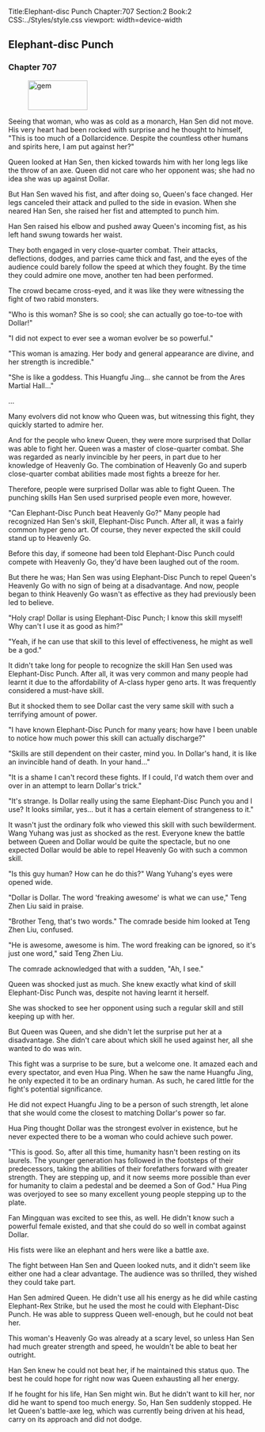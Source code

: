 Title:Elephant-disc Punch 
Chapter:707 
Section:2 
Book:2 
CSS:../Styles/style.css 
viewport: width=device-width
  
## Elephant-disc Punch
### Chapter 707
  
<figure>
	<img src="../Images/gem.gif" alt="gem" id="gem" width="120" height="60" />
</figure>
  

  
Seeing that woman, who was as cold as a monarch, Han Sen did not move. His very heart had been rocked with surprise and he thought to himself, "This is too much of a Dollarcidence. Despite the countless other humans and spirits here, I am put against her?"

Queen looked at Han Sen, then kicked towards him with her long legs like the throw of an axe. Queen did not care who her opponent was; she had no idea she was up against Dollar.

But Han Sen waved his fist, and after doing so, Queen's face changed. Her legs canceled their attack and pulled to the side in evasion. When she neared Han Sen, she raised her fist and attempted to punch him.

Han Sen raised his elbow and pushed away Queen's incoming fist, as his left hand swung towards her waist.

They both engaged in very close-quarter combat. Their attacks, deflections, dodges, and parries came thick and fast, and the eyes of the audience could barely follow the speed at which they fought. By the time they could admire one move, another ten had been performed.

The crowd became cross-eyed, and it was like they were witnessing the fight of two rabid monsters.

"Who is this woman? She is so cool; she can actually go toe-to-toe with Dollar!"

"I did not expect to ever see a woman evolver be so powerful."

"This woman is amazing. Her body and general appearance are divine, and her strength is incredible."

"She is like a goddess. This Huangfu Jing... she cannot be from the Ares Martial Hall..."

…

Many evolvers did not know who Queen was, but witnessing this fight, they quickly started to admire her.

And for the people who knew Queen, they were more surprised that Dollar was able to fight her. Queen was a master of close-quarter combat. She was regarded as nearly invincible by her peers, in part due to her knowledge of Heavenly Go. The combination of Heavenly Go and superb close-quarter combat abilities made most fights a breeze for her.

Therefore, people were surprised Dollar was able to fight Queen. The punching skills Han Sen used surprised people even more, however.

"Can Elephant-Disc Punch beat Heavenly Go?" Many people had recognized Han Sen's skill, Elephant-Disc Punch. After all, it was a fairly common hyper geno art. Of course, they never expected the skill could stand up to Heavenly Go.

Before this day, if someone had been told Elephant-Disc Punch could compete with Heavenly Go, they'd have been laughed out of the room.

But there he was; Han Sen was using Elephant-Disc Punch to repel Queen's Heavenly Go with no sign of being at a disadvantage. And now, people began to think Heavenly Go wasn't as effective as they had previously been led to believe.

"Holy crap! Dollar is using Elephant-Disc Punch; I know this skill myself! Why can't I use it as good as him?"

"Yeah, if he can use that skill to this level of effectiveness, he might as well be a god."

It didn't take long for people to recognize the skill Han Sen used was Elephant-Disc Punch. After all, it was very common and many people had learnt it due to the affordability of A-class hyper geno arts. It was frequently considered a must-have skill.

But it shocked them to see Dollar cast the very same skill with such a terrifying amount of power.

"I have known Elephant-Disc Punch for many years; how have I been unable to notice how much power this skill can actually discharge?"

"Skills are still dependent on their caster, mind you. In Dollar's hand, it is like an invincible hand of death. In your hand..."

"It is a shame I can't record these fights. If I could, I'd watch them over and over in an attempt to learn Dollar's trick."

"It's strange. Is Dollar really using the same Elephant-Disc Punch you and I use? It looks similar, yes... but it has a certain element of strangeness to it."

It wasn't just the ordinary folk who viewed this skill with such bewilderment. Wang Yuhang was just as shocked as the rest. Everyone knew the battle between Queen and Dollar would be quite the spectacle, but no one expected Dollar would be able to repel Heavenly Go with such a common skill.

"Is this guy human? How can he do this?" Wang Yuhang's eyes were opened wide.

"Dollar is Dollar. The word 'freaking awesome' is what we can use," Teng Zhen Liu said in praise.

"Brother Teng, that's two words." The comrade beside him looked at Teng Zhen Liu, confused.

"He is awesome, awesome is him. The word freaking can be ignored, so it's just one word," said Teng Zhen Liu.

The comrade acknowledged that with a sudden, "Ah, I see."

Queen was shocked just as much. She knew exactly what kind of skill Elephant-Disc Punch was, despite not having learnt it herself.

She was shocked to see her opponent using such a regular skill and still keeping up with her.

But Queen was Queen, and she didn't let the surprise put her at a disadvantage. She didn't care about which skill he used against her, all she wanted to do was win.

This fight was a surprise to be sure, but a welcome one. It amazed each and every spectator, and even Hua Ping. When he saw the name Huangfu Jing, he only expected it to be an ordinary human. As such, he cared little for the fight's potential significance.

He did not expect Huangfu Jing to be a person of such strength, let alone that she would come the closest to matching Dollar's power so far.

Hua Ping thought Dollar was the strongest evolver in existence, but he never expected there to be a woman who could achieve such power.

"This is good. So, after all this time, humanity hasn't been resting on its laurels. The younger generation has followed in the footsteps of their predecessors, taking the abilities of their forefathers forward with greater strength. They are stepping up, and it now seems more possible than ever for humanity to claim a pedestal and be deemed a Son of God." Hua Ping was overjoyed to see so many excellent young people stepping up to the plate.

Fan Mingquan was excited to see this, as well. He didn't know such a powerful female existed, and that she could do so well in combat against Dollar.

His fists were like an elephant and hers were like a battle axe.

The fight between Han Sen and Queen looked nuts, and it didn't seem like either one had a clear advantage. The audience was so thrilled, they wished they could take part.

Han Sen admired Queen. He didn't use all his energy as he did while casting Elephant-Rex Strike, but he used the most he could with Elephant-Disc Punch. He was able to suppress Queen well-enough, but he could not beat her.

This woman's Heavenly Go was already at a scary level, so unless Han Sen had much greater strength and speed, he wouldn't be able to beat her outright.

Han Sen knew he could not beat her, if he maintained this status quo. The best he could hope for right now was Queen exhausting all her energy.

If he fought for his life, Han Sen might win. But he didn't want to kill her, nor did he want to spend too much energy. So, Han Sen suddenly stopped. He let Queen's battle-axe leg, which was currently being driven at his head, carry on its approach and did not dodge.